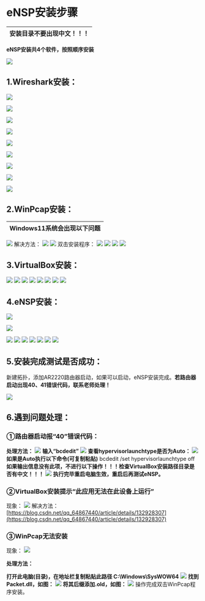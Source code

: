 # eNSP安装步骤

| **安装目录不要出现中文！！！** |
| --- |

**eNSP安装共4个软件，按照顺序安装**

![](https://mingfanweb-img.obs.cn-north-4.myhuaweicloud.com/University-studies/cloud-computing/CloudComputingMaster/eNSPInstallsteps/202404010737599.png)

## **1.Wireshark安装：**

![](https://mingfanweb-img.obs.cn-north-4.myhuaweicloud.com/University-studies/cloud-computing/CloudComputingMaster/eNSPInstallsteps/202404010737697.png)

![](https://mingfanweb-img.obs.cn-north-4.myhuaweicloud.com/University-studies/cloud-computing/CloudComputingMaster/eNSPInstallsteps/202404010737959.png)

![](https://mingfanweb-img.obs.cn-north-4.myhuaweicloud.com/University-studies/cloud-computing/CloudComputingMaster/eNSPInstallsteps/202404010737943.png)

![](https://mingfanweb-img.obs.cn-north-4.myhuaweicloud.com/University-studies/cloud-computing/CloudComputingMaster/eNSPInstallsteps/202404010737745.png)

![](https://mingfanweb-img.obs.cn-north-4.myhuaweicloud.com/University-studies/cloud-computing/CloudComputingMaster/eNSPInstallsteps/202404010737063.png)

![](https://mingfanweb-img.obs.cn-north-4.myhuaweicloud.com/University-studies/cloud-computing/CloudComputingMaster/eNSPInstallsteps/202404010737843.png)

![](https://mingfanweb-img.obs.cn-north-4.myhuaweicloud.com/University-studies/cloud-computing/CloudComputingMaster/eNSPInstallsteps/202404010737265.png)

![](https://mingfanweb-img.obs.cn-north-4.myhuaweicloud.com/University-studies/cloud-computing/CloudComputingMaster/eNSPInstallsteps/202404010737605.png)

![](https://mingfanweb-img.obs.cn-north-4.myhuaweicloud.com/University-studies/cloud-computing/CloudComputingMaster/eNSPInstallsteps/202404010737623.png)

## **2.WinPcap安装：**

| Windows11系统会出现以下问题 |
| --- |

![](https://mingfanweb-img.obs.cn-north-4.myhuaweicloud.com/University-studies/cloud-computing/CloudComputingMaster/eNSPInstallsteps/202404010737706.png)
解决方法：
![](https://mingfanweb-img.obs.cn-north-4.myhuaweicloud.com/University-studies/cloud-computing/CloudComputingMaster/eNSPInstallsteps/202404010737956.png)
![](https://mingfanweb-img.obs.cn-north-4.myhuaweicloud.com/University-studies/cloud-computing/CloudComputingMaster/eNSPInstallsteps/202404010737684.png)
双击安装程序：
![](https://mingfanweb-img.obs.cn-north-4.myhuaweicloud.com/University-studies/cloud-computing/CloudComputingMaster/eNSPInstallsteps/202404010737702.png)
![](https://mingfanweb-img.obs.cn-north-4.myhuaweicloud.com/University-studies/cloud-computing/CloudComputingMaster/eNSPInstallsteps/202404010737414.png)
![](https://mingfanweb-img.obs.cn-north-4.myhuaweicloud.com/University-studies/cloud-computing/CloudComputingMaster/eNSPInstallsteps/202404010737679.png)
![](https://mingfanweb-img.obs.cn-north-4.myhuaweicloud.com/University-studies/cloud-computing/CloudComputingMaster/eNSPInstallsteps/202404010737112.png)
## **3.VirtualBox安装：**
![](https://mingfanweb-img.obs.cn-north-4.myhuaweicloud.com/University-studies/cloud-computing/CloudComputingMaster/eNSPInstallsteps/202404010738685.png)
![](https://mingfanweb-img.obs.cn-north-4.myhuaweicloud.com/University-studies/cloud-computing/CloudComputingMaster/eNSPInstallsteps/202404010738645.png)
![](https://mingfanweb-img.obs.cn-north-4.myhuaweicloud.com/University-studies/cloud-computing/CloudComputingMaster/eNSPInstallsteps/202404010738885.png)
![](https://mingfanweb-img.obs.cn-north-4.myhuaweicloud.com/University-studies/cloud-computing/CloudComputingMaster/eNSPInstallsteps/202404010738493.png)
![](https://mingfanweb-img.obs.cn-north-4.myhuaweicloud.com/University-studies/cloud-computing/CloudComputingMaster/eNSPInstallsteps/202404010738393.png)
![](https://mingfanweb-img.obs.cn-north-4.myhuaweicloud.com/University-studies/cloud-computing/CloudComputingMaster/eNSPInstallsteps/202404010738573.png)
![](https://mingfanweb-img.obs.cn-north-4.myhuaweicloud.com/University-studies/cloud-computing/CloudComputingMaster/eNSPInstallsteps/202404010738945.png)
![](https://mingfanweb-img.obs.cn-north-4.myhuaweicloud.com/University-studies/cloud-computing/CloudComputingMaster/eNSPInstallsteps/202404010738633.png)
## **4.eNSP安装：**
![](https://mingfanweb-img.obs.cn-north-4.myhuaweicloud.com/University-studies/cloud-computing/CloudComputingMaster/eNSPInstallsteps/202404010738304.png)

![](https://mingfanweb-img.obs.cn-north-4.myhuaweicloud.com/University-studies/cloud-computing/CloudComputingMaster/eNSPInstallsteps/202404010738969.png)

![](https://mingfanweb-img.obs.cn-north-4.myhuaweicloud.com/University-studies/cloud-computing/CloudComputingMaster/eNSPInstallsteps/202404010738628.png)
![](https://mingfanweb-img.obs.cn-north-4.myhuaweicloud.com/University-studies/cloud-computing/CloudComputingMaster/eNSPInstallsteps/202404010738975.png)
![](https://mingfanweb-img.obs.cn-north-4.myhuaweicloud.com/University-studies/cloud-computing/CloudComputingMaster/eNSPInstallsteps/202404010738361.png)
![](https://mingfanweb-img.obs.cn-north-4.myhuaweicloud.com/University-studies/cloud-computing/CloudComputingMaster/eNSPInstallsteps/202404010738039.png)
![](https://mingfanweb-img.obs.cn-north-4.myhuaweicloud.com/University-studies/cloud-computing/CloudComputingMaster/eNSPInstallsteps/202404010738512.png)
![](https://mingfanweb-img.obs.cn-north-4.myhuaweicloud.com/University-studies/cloud-computing/CloudComputingMaster/eNSPInstallsteps/202404010738988.png)
![](https://mingfanweb-img.obs.cn-north-4.myhuaweicloud.com/University-studies/cloud-computing/CloudComputingMaster/eNSPInstallsteps/202404010738605.png)
## **5.安装完成测试是否成功：**

新建拓扑，添加AR2220路由器启动，如果可以启动，eNSP安装完成。**若路由器启动出现40、41错误代码，联系老师处理！**

![](https://mingfanweb-img.obs.cn-north-4.myhuaweicloud.com/University-studies/cloud-computing/CloudComputingMaster/eNSPInstallsteps/202404010738897.png)
## **6.遇到问题处理：**
### **①路由器启动报“40”错误代码：**
**处理方法：**
![](https://mingfanweb-img.obs.cn-north-4.myhuaweicloud.com/University-studies/cloud-computing/CloudComputingMaster/eNSPInstallsteps/202404010738821.png)
**输入“bcdedit”**
![](https://mingfanweb-img.obs.cn-north-4.myhuaweicloud.com/University-studies/cloud-computing/CloudComputingMaster/eNSPInstallsteps/202404010739376.png)
**查看hypervisorlaunchtype是否为Auto：**
![](https://mingfanweb-img.obs.cn-north-4.myhuaweicloud.com/University-studies/cloud-computing/CloudComputingMaster/eNSPInstallsteps/202404010739988.png)
**如果是Auto执行以下命令(可复制粘贴)**
bcdedit /set hypervisorlaunchtype off 
**如果输出信息没有此项，不进行以下操作！！！检查VirtualBox安装路径目录是否有中文！！！**
![](https://mingfanweb-img.obs.cn-north-4.myhuaweicloud.com/University-studies/cloud-computing/CloudComputingMaster/eNSPInstallsteps/202404010739933.png)
**执行完毕重启电脑生效，重启后再测试eNSP。**
### **②VirtualBox安装提示“此应用无法在此设备上运行”**
现象：
![](https://mingfanweb-img.obs.cn-north-4.myhuaweicloud.com/University-studies/cloud-computing/CloudComputingMaster/eNSPInstallsteps/202404010739598.png)
解决方法：
[https://blog.csdn.net/qq_64867440/article/details/132928307](https://blog.csdn.net/qq_64867440/article/details/132928307)
### **③WinPcap无法安装**
现象：
![](https://mingfanweb-img.obs.cn-north-4.myhuaweicloud.com/University-studies/cloud-computing/CloudComputingMaster/eNSPInstallsteps/202404010739605.png)

**处理方法：**

**打开此电脑(目录)，在地址栏复制粘贴此路径 C:\Windows\SysWOW64**
![](https://mingfanweb-img.obs.cn-north-4.myhuaweicloud.com/University-studies/cloud-computing/CloudComputingMaster/eNSPInstallsteps/202404010739759.png)
**找到Packet.dll，如图：**
![](https://mingfanweb-img.obs.cn-north-4.myhuaweicloud.com/University-studies/cloud-computing/CloudComputingMaster/eNSPInstallsteps/202404010739122.png)
**将其后缀添加.old，如图：**
![](https://mingfanweb-img.obs.cn-north-4.myhuaweicloud.com/University-studies/cloud-computing/CloudComputingMaster/eNSPInstallsteps/202404010739394.png)
操作完成双击WinPcap程序安装。
